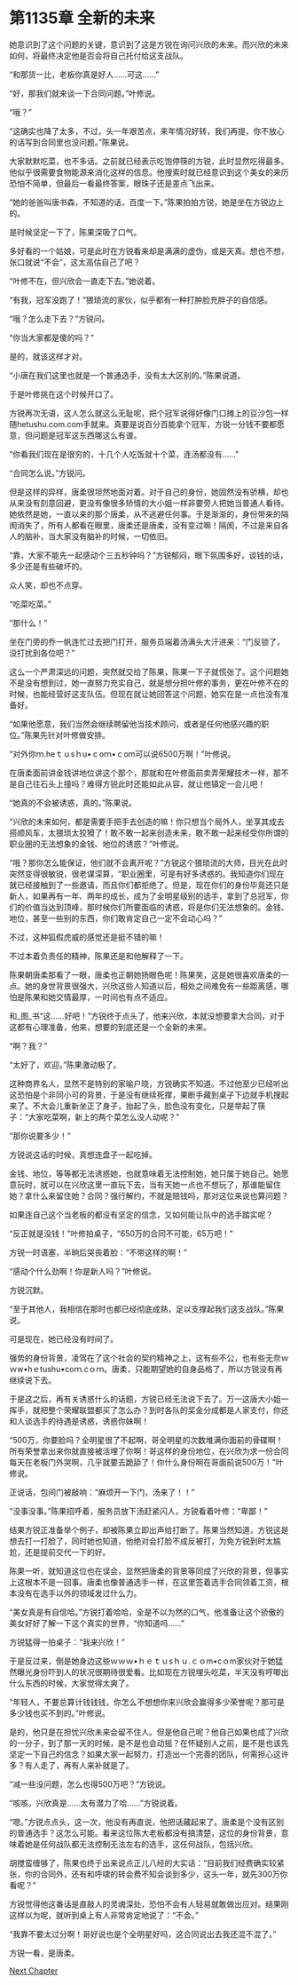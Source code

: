 # 第1135章 全新的未来

她意识到了这个问题的关键，意识到了这是方锐在询问兴欣的未来。而兴欣的未来如何，将最终决定他是否会将自己托付给这支战队。

“和那货一比，老板你真是好人……可这……”

“好，那我们就来谈一下合同问题。”叶修说。

“哦？”

“这确实也降了太多，不过，头一年艰苦点，来年情况好转，我们再提，你不放心的话写到合同里也没问题。”陈果说。

大家默默吃菜，也不多话。之前就已经表示吃饱停筷的方锐，此时显然吃得最多。他似乎很需要食物能源来消化这样的信息。他搜索时就已经意识到这个美女的来历恐怕不简单，但最后一看最终答案，眼珠子还是差点飞出来。

“她的爸爸叫唐书森，不知道的话，百度一下。”陈果拍拍方锐，她是坐在方锐边上的。

是时候坚定一下了，陈果深吸了口气。

多好看的一个姑娘，可是此时在方锐看来却是满满的虚伪，或是天真。想也不想，张口就说“不会”，这太高估自己了吧？

“叶修不在，但兴欣会一直走下去。”她说着。

“有我，冠军没跑了！”猥琐流的家伙，似乎都有一种打肿脸充胖子的自信感。

“哦？怎么走下去？”方锐问。

“你当大家都是傻的吗？”

是的，就该这样才对。

“小唐在我们这里也就是一个普通选手，没有太大区别的。”陈果说道。

于是叶修挑在这个时候开口了。

方锐再次无语，这人怎么就这么无耻呢，把个冠军说得好像门口摊上的豆沙包一样随hetushu.com.com手就来。真要是说百分百能拿个冠军，方锐一分钱不要都愿意，但问题是冠军这东西哪这么有谱。

“你看我们现在是很穷的，十几个人吃饭就十个菜，连汤都没有……”

“合同怎么说。”方锐问。

但是这样的异样，唐柔很坦然地面对着。对于自己的身份，她固然没有骄横，却也从来没有刻意回避，更没有像很多矫情的大小姐一样非要旁人把她当普通人看待。她依然是她，一直以来的那个唐柔，从不逃避任何事。于是渐渐的，身份带来的隔阂消失了，所有人都看在眼里，唐柔还是唐柔，没有变过嘛！隔阂，不过是来自各人的脑补，当大家没有脑补的时候，一切依旧。

“靠，大家不能先一起感动个三五秒钟吗？”方锐郁闷，眼下氛围多好，谈钱的话，多少还是有些破坏的。

众人笑，却也不点穿。

“吃菜吃菜。”

“那什么！”

坐在门旁的乔一帆连忙过去把门打开，服务员端着汤满头大汗进来：“门反锁了，没打扰到各位吧？”

这么一个严肃深远的问题，突然就交给了陈果，陈果一下子就慌张了。这个问题她不是没有想到过，她一直努力充实自己，就是想分担叶修的事务，更在叶修不在的时候，也能经营好这支队伍。但现在就让她回答这个问题，她实在是一点也没有准备好。

“如果他愿意，我们当然会继续聘留他当技术顾问，或者是任何他感兴趣的职位。”陈果先针对叶修做安排。

“对外你ｍ.heｔｕsｈu•ｃoｍ•ｃom可以说6500万啊！”叶修说。

在唐柔面前讲金钱讲地位讲这个那个，那就和在叶修面前卖弄荣耀技术一样，那不是自己往石头上撞吗？难得方锐此时还能如此从容，就让他镇定一会儿吧！

“她真的不会被诱惑，真的。”陈果说。

“兴欣的未来如何，都是需要手把手去创造的嘛！你只想当个局外人，坐享其成去搭顺风车，太猥琐太狡猾了！敢不敢一起来创造未来，敢不敢一起来经受你所谓的职业圈的无法想象的金钱、地位的诱惑？”叶修说。

“哦？那你怎么能保证，他们就不会离开呢？”方锐这个猥琐流的大师，目光在此时突然变得很敏锐，很老谋深算，“职业圈里，可是有好多诱惑的。我知道你们现在就已经接触到了一些邀请，而且你们都拒绝了。但是，现在你们的身份毕竟还只是新人，如果再有一年、两年的成长，成为了全明星级别的选手，拿到了总冠军，你们的价值当达到顶峰，那时候你们所要面临的诱惑，将是你们无法想象的。金钱、地位，甚至一些别的东西，你们敢肯定自己一定不会动心吗？”

不过，这种狐假虎威的感觉还是挺不错的嘛！

不过本着负责任的精神，陈果还是和他解释了一下。

陈果朝唐柔那看了一眼，唐柔也正朝她扬眼色呢！陈果笑，这是她很喜欢唐柔的一点。她的身世背景很强大，兴欣这些人知道以后，相处之间难免有一些距离感，哪怕是陈果和她交情最厚，一时间也有点不适应。

和_图_书“这……好吧！”方锐终于点头了，他来兴欣，本就没想要拿大合同，对于这都有心理准备，他来，想要的到底还是一个全新的未来。

“啊？我？”

“太好了，欢迎。”陈果激动极了。

这种商界名人，显然不是特别的家喻户晓，方锐确实不知道。不过他至少已经听出这恐怕是个非同小可的背景，于是没有继续死撑，果断手藏到桌子下边就手机搜起来了。不大会儿重新坐正了身子，抬起了头，脸色没有变化，只是举起了筷子：“大家吃菜啊，新上的两个菜怎么没人动呢？”

“那你说要多少！”

方锐说这话的时候，真想连盘子一起吃掉。

金钱、地位，等等都无法诱惑她，也就意味着无法控制她，她只属于她自己。她愿意玩时，就可以在兴欣这里一直玩下去，当有天她一点也不想玩了，那谁能留住她？拿什么来留住她？合同？强行解约，不就是赔钱吗，那对这位来说也算问题？

如果连自己这个当老板的都没有坚定的信念，又如何能让队中的选手踏实呢？

“反正就是没钱！”叶修拍桌子，“650万的合同不可能，65万吧！”

方锐一时语塞，半晌后哭丧着脸：“不带这样的啊！”

“感动个什么劲啊！你是新人吗？”叶修说。

方锐沉默。

“至于其他人，我相信在那时也都已经彻底成熟，足以支撑起我们这支战队。”陈果说。

可是现在，她已经没有时间了。

强势的身份背景，凌驾在了这个社会的契约精神之上，这有些不公，也有些无奈ｗｗw•hｅtushu•coｍ.cｏｍ。唐柔，只能期望她的自身品格了，所以方锐没有再继续说下去。

于是这之后，再有关诱惑什么的话题，方锐已经无法说下去了。万一这唐大小姐一挥手，就把整个荣耀联盟都买了怎么办？到时各队的奖金分成都是人家支付，你还和人谈选手的待遇是诱惑，诱惑你妹啊！

“500万，你要脸吗？全明星很了不起啊，哥全明星的次数堆满你面前的骨碟啊！所有荣誉拿出来你就直接被活埋了你啊！哥这样的身份地位，在兴欣为求一份合同每天在老板门外哭啊，几乎就要去跪舔了！你什么身份啊在哥面前说500万！”叶修说。

正说话，包间门被敲响：“麻烦开一下门，汤来了！！”

“没事没事。”陈果招呼着，服务员放下汤赶紧闪人，方锐看着叶修：“卑鄙！”

结果方锐正准备举个例子，却被陈果立即出声给打断了。陈果当然知道，方锐这是想去打一打脸了，同时她也知道，他绝对会打脸不成反被打，为免方锐到时太尴尬，还是提前交代一下的好。

陈果一听，就知道这位也在误会，显然把唐柔的背景等同成了兴欣的背景，但事实上这根本不是一回事。唐柔也像普通选手一样，在这里签着选手合同领着工资，根本没有在选手以外的领域发过什么力。

“美女真是有自信哈。”方锐打着哈哈，全是不以为然的口气，他准备让这个骄傲的美女好好了解一下这个真实的世界，“你知道吗……”

方锐猛得一拍桌子：“我来兴欣！”

于是反过来，倒是她身边这些ｗｗｗ•ｈｅｔｕsｈｕ.ｃｏm•cｏm家伙对于她猛然曝光身份吓到人的状况很期待很爱看。比如现在方锐埋头吃菜，半天没有哼唧出什么东西的时候，大家觉得太爽了。

“年轻人，不要总算计钱钱钱，你怎么不想想你来兴欣会赢得多少荣誉呢？那可是多少钱也买不到的。”叶修说。

是的，他只是在担忧兴欣未来会留不住人。但是他自己呢？他自己如果也成了兴欣的一分子，到了那一天的时候，是不是也会动摇？在怀疑别人之前，是不是也该先坚定一下自己的信念？如果大家一起努力，打造出一个完善的团队，何需担心这许多？有人走了，再有人来补就是了。

“减一些没问题，怎么也得500万吧？”方锐说。

“咳咳，兴欣真是……太有潜力了哈……”方锐说着。

“嗯。”方锐点点头，这一次，他没有再直说，他把话藏起来了。唐柔是个没有区别的普通选手？这怎么可能。看来这位陈大老板都没有搞清楚，这位的身份背景，意味着她是任何战队都无法控制无法左右的选手，这任何战队，包括兴欣。

胡搅蛮缠够了，陈果也终于出来说点正儿八经的大实话：“目前我们经费确实较紧张，你的合同外，还有和呼啸的转会费不知会谈到多少，这头一年，就先300万你看呢？”

方锐觉得他这番话是直敲人的灵魂深处，恐怕不会有人轻易就敢做出应对。结果刚这样以为呢，就听到桌上有人非常肯定地说了：“不会。”

“我靠不要太过分啊！哥好说也是个全明星好吗，这合同说出去我还混不混了。”

方锐一看，是唐柔。



[Next Chapter](%E7%AC%AC1136%E7%AB%A0%20%E9%87%8D%E7%A3%85%E8%BD%AC%E4%BC%9A.md)